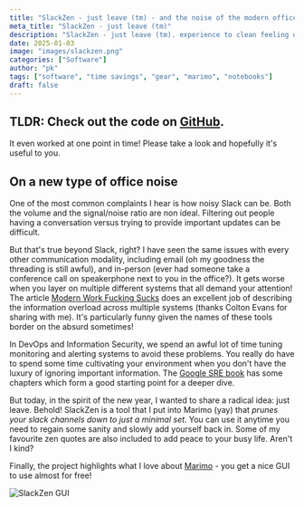 ```yaml
---
title: "SlackZen - just leave (tm) - and the noise of the modern office"
meta_title: "SlackZen - just leave (tm)"
description: "SlackZen - just leave (tm). experience to clean feeling of just leaving a bunch of slack channels"
date: 2025-01-03
image: "images/slackzen.png"
categories: ["Software"]
author: "pk"
tags: ["software", "time savings", "gear", "marimo", "notebooks"]
draft: false
---
```


## TLDR: Check out the code on [GitHub](https://github.com/paulkarayan/marimo-tricks/blob/main/slackzen.py).
It even worked at one point in time! Please take a look and hopefully it's useful to you.

## On a new type of office noise
One of the most common complaints I hear is how noisy Slack can be. Both the volume and the signal/noise ratio are non ideal. Filtering out people having a conversation versus trying to provide important updates can be difficult.

But that's true beyond Slack, right? I have seen the same issues with every other communication modality, including email (oh my goodness the threading is still awful), and in-person (ever had someone take a conference call on speakerphone next to you in the office?). It gets worse when you layer on multiple different systems that all demand your attention! The article [Modern Work Fucking Sucks](https://medium.com/westenberg/modern-work-fucking-sucks-2560da424a82) does an excellent job of describing the information overload across multiple systems (thanks Colton Evans for sharing with me). It's particularly funny given the names of these tools border on the absurd sometimes!

In DevOps and Information Security, we spend an awful lot of time tuning monitoring and alerting systems to avoid these problems. You really do have to spend some time cultivating your environment when you don't have the luxury of ignoring important information. The [Google SRE book](https://sre.google/sre-book/table-of-contents/) has some chapters which form a good starting point for a deeper dive.

But today, in the spirit of the new year, I wanted to share a radical idea: just leave.
Behold! SlackZen is a tool that I put into Marimo (yay) that *prunes your slack channels down to just a minimal set*. You can use it anytime you need to regain some sanity and slowly add yourself back in. Some of my favourite zen quotes are also included to add peace to your busy life. Aren't I kind?

Finally, the project highlights what I love about [Marimo](https://www.marimo.io) - you get a nice GUI to use almost for free!

![SlackZen GUI](/images/slackzen-gui.png)

